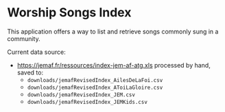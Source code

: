 # Worship Songs Index

This application offers a way to list and retrieve songs commonly sung in a community.

Current data source:

- https://jemaf.fr/ressources/index-jem-af-atg.xls
  processed by hand, saved to:
  - `downloads/jemafRevisedIndex_AilesDeLaFoi.csv`
  - `downloads/jemafRevisedIndex_AToiLaGloire.csv`
  - `downloads/jemafRevisedIndex_JEM.csv`
  - `downloads/jemafRevisedIndex_JEMKids.csv`
